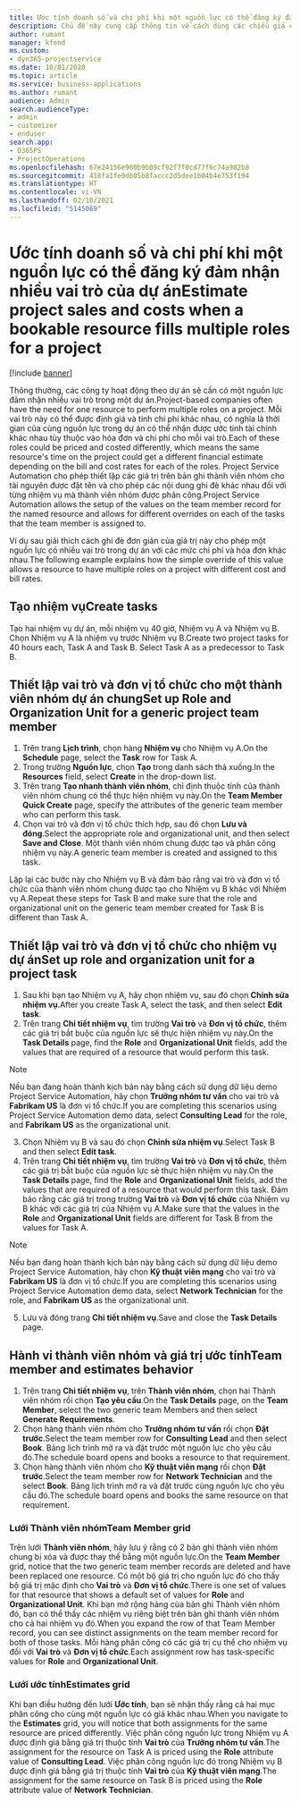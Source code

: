 ```yaml
---
title: Ước tính doanh số và chi phí khi một nguồn lực có thể đăng ký đảm nhận nhiều vai trò của dự án
description: Chủ đề này cung cấp thông tin về cách dùng các chiều giá cả để hỗ trợ ước tính giá và chi phí đối với một nguồn lực đảm nhận nhiều vai trò của dự án.
author: rumant
manager: kfend
ms.custom:
- dyn365-projectservice
ms.date: 10/01/2020
ms.topic: article
ms.service: business-applications
ms.author: rumant
audience: Admin
search.audienceType:
- admin
- customizer
- enduser
search.app:
- D365PS
- ProjectOperations
ms.openlocfilehash: 67e24156e960b9b09cf92f7f0cd77f6c74a982b8
ms.sourcegitcommit: 418fa1fe9d605b8faccc2d5dee1b04b4e753f194
ms.translationtype: HT
ms.contentlocale: vi-VN
ms.lasthandoff: 02/10/2021
ms.locfileid: "5145069"
---
```

# <a name="estimate-project-sales-and-costs-when-a-bookable-resource-fills-multiple-roles-for-a-project"></a><span data-ttu-id="d046e-103">Ước tính doanh số và chi phí khi một nguồn lực có thể đăng ký đảm nhận nhiều vai trò của dự án</span><span class="sxs-lookup"><span data-stu-id="d046e-103">Estimate project sales and costs when a bookable resource fills multiple roles for a project</span></span> 

[!include [banner](../includes/psa-now-project-operations.md)]

<span data-ttu-id="d046e-104">Thông thường, các công ty hoạt động theo dự án sẽ cần có một nguồn lực đảm nhận nhiều vai trò trong một dự án.</span><span class="sxs-lookup"><span data-stu-id="d046e-104">Project-based companies often have the need for one resource to perform multiple roles on a project.</span></span> <span data-ttu-id="d046e-105">Mỗi vai trò này có thể được định giá và tính chi phí khác nhau, có nghĩa là thời gian của cùng nguồn lực trong dự án có thể nhận được ước tính tài chính khác nhau tùy thuộc vào hóa đơn và chi phí cho mỗi vai trò.</span><span class="sxs-lookup"><span data-stu-id="d046e-105">Each of these roles could be priced and costed differently, which means the same resource's time on the project could get a different financial estimate depending on the bill and cost rates for each of the roles.</span></span> <span data-ttu-id="d046e-106">Project Service Automation cho phép thiết lập các giá trị trên bản ghi thành viên nhóm cho tài nguyên được đặt tên và cho phép các nội dung ghi đè khác nhau đối với từng nhiệm vụ mà thành viên nhóm được phân công.</span><span class="sxs-lookup"><span data-stu-id="d046e-106">Project Service Automation allows the setup of the values on the team member record for the named resource and allows for different overrides on each of the tasks that the team member is assigned to.</span></span>

<span data-ttu-id="d046e-107">Ví dụ sau giải thích cách ghi đè đơn giản của giá trị này cho phép một nguồn lực có nhiều vai trò trong dự án với các mức chi phí và hóa đơn khác nhau.</span><span class="sxs-lookup"><span data-stu-id="d046e-107">The following example  explains how the simple override of this value allows a resource to have multiple roles on a project with different cost and bill rates.</span></span>

## <a name="create-tasks"></a><span data-ttu-id="d046e-108">Tạo nhiệm vụ</span><span class="sxs-lookup"><span data-stu-id="d046e-108">Create tasks</span></span>
<span data-ttu-id="d046e-109">Tạo hai nhiệm vụ dự án, mỗi nhiệm vụ 40 giờ, Nhiệm vụ A và Nhiệm vụ B. Chọn Nhiệm vụ A là nhiệm vụ trước Nhiệm vụ B.</span><span class="sxs-lookup"><span data-stu-id="d046e-109">Create two project tasks for 40 hours each, Task A and Task B. Select Task A as a predecessor to Task B.</span></span>

## <a name="set-up-role-and-organization-unit-for-a-generic-project-team-member"></a><span data-ttu-id="d046e-110">Thiết lập vai trò và đơn vị tổ chức cho một thành viên nhóm dự án chung</span><span class="sxs-lookup"><span data-stu-id="d046e-110">Set up Role and Organization Unit for a generic project team member</span></span>

1. <span data-ttu-id="d046e-111">Trên trang **Lịch trình**, chọn hàng **Nhiệm vụ** cho Nhiệm vụ A.</span><span class="sxs-lookup"><span data-stu-id="d046e-111">On the **Schedule** page, select the **Task** row for Task A.</span></span> 
2. <span data-ttu-id="d046e-112">Trong trường **Nguồn lực**, chọn **Tạo** trong danh sách thả xuống.</span><span class="sxs-lookup"><span data-stu-id="d046e-112">In the **Resources** field, select **Create** in the drop-down list.</span></span>
3. <span data-ttu-id="d046e-113">Trên trang **Tạo nhanh thành viên nhóm**, chỉ định thuộc tính của thành viên nhóm chung có thể thực hiện nhiệm vụ này.</span><span class="sxs-lookup"><span data-stu-id="d046e-113">On the **Team Member Quick Create** page, specify the attributes of the generic team member who can perform this task.</span></span>
4. <span data-ttu-id="d046e-114">Chọn vai trò và đơn vị tổ chức thích hợp, sau đó chọn **Lưu và đóng**.</span><span class="sxs-lookup"><span data-stu-id="d046e-114">Select the appropriate role and organizational unit, and then select **Save and Close**.</span></span> <span data-ttu-id="d046e-115">Một thành viên nhóm chung được tạo và phân công nhiệm vụ này.</span><span class="sxs-lookup"><span data-stu-id="d046e-115">A generic team member is created and assigned to this task.</span></span> 

<span data-ttu-id="d046e-116">Lặp lại các bước này cho Nhiệm vụ B và đảm bảo rằng vai trò và đơn vị tổ chức của thành viên nhóm chung được tạo cho Nhiệm vụ B khác với Nhiệm vụ A.</span><span class="sxs-lookup"><span data-stu-id="d046e-116">Repeat these steps for Task B and make sure that the role and organizational unit on the generic team member created for Task B is different than Task A.</span></span> 

## <a name="set-up-role-and-organization-unit-for-a-project-task"></a><span data-ttu-id="d046e-117">Thiết lập vai trò và đơn vị tổ chức cho nhiệm vụ dự án</span><span class="sxs-lookup"><span data-stu-id="d046e-117">Set up role and organization unit for a project task</span></span>

1. <span data-ttu-id="d046e-118">Sau khi bạn tạo Nhiệm vụ A, hãy chọn nhiệm vụ, sau đó chọn **Chỉnh sửa nhiệm vụ**.</span><span class="sxs-lookup"><span data-stu-id="d046e-118">After you create Task A, select the task, and then select **Edit task**.</span></span>
2. <span data-ttu-id="d046e-119">Trên trang **Chi tiết nhiệm vụ**, tìm trường **Vai trò** và **Đơn vị tổ chức**, thêm các giá trị bắt buộc của nguồn lực sẽ thực hiện nhiệm vụ này.</span><span class="sxs-lookup"><span data-stu-id="d046e-119">On the **Task Details** page, find the **Role** and **Organizational Unit** fields, add the values that are required of a resource that would perform this task.</span></span> 

  > [!NOTE]
  > <span data-ttu-id="d046e-120">Nếu bạn đang hoàn thành kịch bản này bằng cách sử dụng dữ liệu demo Project Service Automation, hãy chọn **Trưởng nhóm tư vấn** cho vai trò và **Fabrikam US** là đơn vị tổ chức.</span><span class="sxs-lookup"><span data-stu-id="d046e-120">If you are completing this scenarios using Project Service Automation demo data, select **Consulting Lead** for the role, and **Fabrikam US** as the organizational unit.</span></span>

3. <span data-ttu-id="d046e-121">Chọn Nhiệm vụ B và sau đó chọn **Chỉnh sửa nhiệm vụ**.</span><span class="sxs-lookup"><span data-stu-id="d046e-121">Select Task B and then select **Edit task**.</span></span>
4. <span data-ttu-id="d046e-122">Trên trang **Chi tiết nhiệm vụ**, tìm trường **Vai trò** và **Đơn vị tổ chức**, thêm các giá trị bắt buộc của nguồn lực sẽ thực hiện nhiệm vụ này.</span><span class="sxs-lookup"><span data-stu-id="d046e-122">On the **Task Details** page, find the **Role** and **Organizational Unit** fields, add the values that are required of a resource that would perform this task.</span></span> <span data-ttu-id="d046e-123">Đảm bảo rằng các giá trị trong trường **Vai trò** và **Đơn vị tổ chức** của Nhiệm vụ B khác với các giá trị của Nhiệm vụ A.</span><span class="sxs-lookup"><span data-stu-id="d046e-123">Make sure that the values in the **Role** and **Organizational Unit** fields are different for Task B from the values for Task A.</span></span> 

  > [!NOTE]
  > <span data-ttu-id="d046e-124">Nếu bạn đang hoàn thành kịch bản này bằng cách sử dụng dữ liệu demo Project Service Automation, hãy chọn **Kỹ thuật viên mạng** cho vai trò và **Fabrikam US** là đơn vị tổ chức.</span><span class="sxs-lookup"><span data-stu-id="d046e-124">If you are completing this scenarios using Project Service Automation demo data, select **Network Technician** for the role, and **Fabrikam US** as the organizational unit.</span></span>

5. <span data-ttu-id="d046e-125">Lưu và đóng trang **Chi tiết nhiệm vụ**.</span><span class="sxs-lookup"><span data-stu-id="d046e-125">Save and close the **Task Details** page.</span></span> 

## <a name="team-member-and-estimates-behavior"></a><span data-ttu-id="d046e-126">Hành vi thành viên nhóm và giá trị ước tính</span><span class="sxs-lookup"><span data-stu-id="d046e-126">Team member and estimates behavior</span></span> 

1. <span data-ttu-id="d046e-127">Trên trang **Chi tiết nhiệm vụ**, trên **Thành viên nhóm**, chọn hai Thành viên nhóm rồi chọn **Tạo yêu cầu**.</span><span class="sxs-lookup"><span data-stu-id="d046e-127">On the **Task Details** page, on the **Team Member**, select the two generic team Members and then select **Generate Requirements**.</span></span> 
2. <span data-ttu-id="d046e-128">Chọn hàng thành viên nhóm cho **Trưởng nhóm tư vấn** rồi chọn **Đặt trước**.</span><span class="sxs-lookup"><span data-stu-id="d046e-128">Select the team member row for **Consulting Lead** and then select **Book**.</span></span> <span data-ttu-id="d046e-129">Bảng lịch trình mở ra và đặt trước một nguồn lực cho yêu cầu đó.</span><span class="sxs-lookup"><span data-stu-id="d046e-129">The schedule board opens and books a resource to that requirement.</span></span>
3. <span data-ttu-id="d046e-130">Chọn hàng thành viên nhóm cho **Kỹ thuật viên mạng** rồi chọn **Đặt trước**.</span><span class="sxs-lookup"><span data-stu-id="d046e-130">Select the team member row for **Network Technician** and the select **Book**.</span></span> <span data-ttu-id="d046e-131">Bảng lịch trình mở ra và đặt trước cùng nguồn lực cho yêu cầu đó.</span><span class="sxs-lookup"><span data-stu-id="d046e-131">The schedule board opens and books the same resource on that requirement.</span></span>

### <a name="team-member-grid"></a><span data-ttu-id="d046e-132">Lưới Thành viên nhóm</span><span class="sxs-lookup"><span data-stu-id="d046e-132">Team Member grid</span></span> 
<span data-ttu-id="d046e-133">Trên lưới **Thành viên nhóm**, hãy lưu ý rằng có 2 bản ghi thành viên nhóm chung bị xóa và được thay thế bằng một nguồn lực.</span><span class="sxs-lookup"><span data-stu-id="d046e-133">On the **Team Member** grid, notice that the two generic team member records are deleted and have been replaced one resource.</span></span> <span data-ttu-id="d046e-134">Có một bộ giá trị cho nguồn lực đó cho thấy bộ giá trị mặc định cho **Vai trò** và **Đơn vị tổ chức**.</span><span class="sxs-lookup"><span data-stu-id="d046e-134">There is one set of values for that resource that shows a default set of values for **Role** and **Organizational Unit**.</span></span>
<span data-ttu-id="d046e-135">Khi bạn mở rộng hàng của bản ghi Thành viên nhóm đó, bạn có thể thấy các nhiệm vụ riêng biệt trên bản ghi thành viên nhóm cho cả hai nhiệm vụ đó.</span><span class="sxs-lookup"><span data-stu-id="d046e-135">When you expand the row of that Team Member record, you can see distinct assignments on the team member record for both of those tasks.</span></span> <span data-ttu-id="d046e-136">Mỗi hàng phân công có các giá trị cụ thể cho nhiệm vụ đối với **Vai trò** và **Đơn vị tổ chức**.</span><span class="sxs-lookup"><span data-stu-id="d046e-136">Each assignment row has task-specific values for **Role** and **Organizational Unit**.</span></span> 

### <a name="estimates-grid"></a><span data-ttu-id="d046e-137">Lưới ước tính</span><span class="sxs-lookup"><span data-stu-id="d046e-137">Estimates grid</span></span> 
<span data-ttu-id="d046e-138">Khi bạn điều hướng đến lưới **Ước tính**, bạn sẽ nhận thấy rằng cả hai mục phân công cho cùng một nguồn lực có giá khác nhau.</span><span class="sxs-lookup"><span data-stu-id="d046e-138">When you navigate to the **Estimates** grid, you will notice that both assignments for the same resource are priced differently.</span></span>
<span data-ttu-id="d046e-139">Việc phân công nguồn lực trong Nhiệm vụ A được định giá bằng giá trị thuộc tính **Vai trò** của **Trưởng nhóm tư vấn**.</span><span class="sxs-lookup"><span data-stu-id="d046e-139">The assignment for the resource on Task A is priced using the **Role** attribute value of **Consulting Lead**.</span></span> <span data-ttu-id="d046e-140">Việc phân công nguồn lực đó trong Nhiệm vụ B được định giá bằng giá trị thuộc tính **Vai trò** của **Kỹ thuật viên mạng**.</span><span class="sxs-lookup"><span data-stu-id="d046e-140">The assignment for the same resource on Task B is priced using the **Role** attribute value of **Network Technician**.</span></span>

